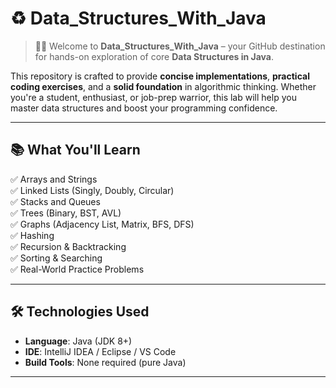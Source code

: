 # ♻️ Data_Structures_With_Java

> 👋🏼 Welcome to **Data_Structures_With_Java** – your GitHub destination for hands-on exploration of core **Data Structures in Java**.

This repository is crafted to provide **concise implementations**, **practical coding exercises**, and a **solid foundation** in algorithmic thinking. Whether you're a student, enthusiast, or job-prep warrior, this lab will help you master data structures and boost your programming confidence.

---

## 📚 What You'll Learn

✅ Arrays and Strings  
✅ Linked Lists (Singly, Doubly, Circular)  
✅ Stacks and Queues  
✅ Trees (Binary, BST, AVL)  
✅ Graphs (Adjacency List, Matrix, BFS, DFS)  
✅ Hashing  
✅ Recursion & Backtracking  
✅ Sorting & Searching  
✅ Real-World Practice Problems  

---

## 🛠️ Technologies Used

- **Language**: Java (JDK 8+)
- **IDE**: IntelliJ IDEA / Eclipse / VS Code
- **Build Tools**: None required (pure Java)

---


